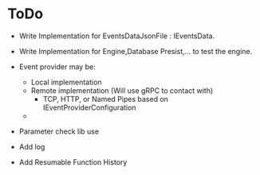 # ToDo
* Write Implementation for EventsDataJsonFile : IEventsData.
* Write Implementation for Engine,Database Presist,... to test the engine.

* Event provider may be:
	* Local implementation
	* Remote implementation (Will use gRPC to contact with)
		* TCP, HTTP, or Named Pipes based on IEventProviderConfiguration
	* 
* Parameter check lib use

* Add log
* Add Resumable Function History